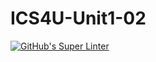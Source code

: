 # ICS4U-Unit1-02

[![GitHub's Super Linter](https://github.com/darienrh/ICS4U-Unit1-02/workflows/GitHub's%20Super%20Linter/badge.svg)](https://github.com/darienrh/ICS4U-Unit1-02/actions)        
